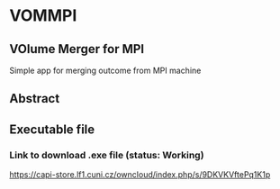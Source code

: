 # VOMMPI
## VOlume Merger for MPI
Simple app for merging outcome from MPI machine

## Abstract

## Executable file
### Link to download .exe file (status: Working)

https://capi-store.lf1.cuni.cz/owncloud/index.php/s/9DKVKVftePq1K1p


